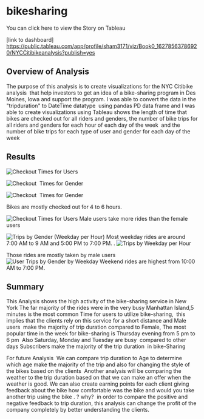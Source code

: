 # bikesharing





You can click here to view the Story on Tableau



[link to dashboard] https://public.tableau.com/app/profile/sham3171/viz/Book0_16278563786920/NYCCitibikeanalysis?publish=yes




## Overview of Analysis
The purpose of this analysis is to create visualizations for the NYC Citibike analysis  that help investors to get an idea of a bike-sharing program in Des Moines, Iowa
and support the program. I was able to convert the data in the "tripduration" to DateTime datatype  using pandas PD data frame and I was able to create visualizations using Tableau shows the length of time that bikes are checked out for all riders and genders, the number of bike trips for all riders and genders for each hour of each day of the week  and the number of bike trips for each type of user and gender for each day of the week

## Results

![Checkout Times for Users](https://user-images.githubusercontent.com/82621077/127787181-ee0ed5d7-c10b-4d51-a00d-5892ad204290.png)



![Checkout  Times for Gender](https://user-images.githubusercontent.com/82621077/127787207-d07e1b2a-2794-43cd-b5b7-8456b9ef2e0b.png)

![Checkout  Times for Gender](https://user-images.githubusercontent.com/82621077/127787215-3a858cfb-049c-4afc-8419-fefcc54ce3db.png)

Bikes are mostly checked out for 4 to 6 hours.

![Checkout Times for Users](https://user-images.githubusercontent.com/82621077/127787216-d2bf7d42-8d81-4013-bc9d-2fdc556530bb.png)
Male users take  more rides than the female users

![Trips by Gender (Weekday per Hour)](https://user-images.githubusercontent.com/82621077/127787218-8963a4f3-7b52-4624-82e9-a4ff58cc198f.png)
Most weekday rides are around 7:00 AM to 9 AM and 5:00 PM to 7:00 PM.
.
![Trips by Weekday per Hour](https://user-images.githubusercontent.com/82621077/127787220-00ccb5df-c453-4cd4-a0d3-d39572268675.png)

Those rides are mostly taken by male users
![User Trips by Gender by Weekday](https://user-images.githubusercontent.com/82621077/127787223-9c685427-e94e-4d9b-babe-536edbdb002a.png)
Weekend rides are highest from 10:00 AM to 7:00 PM.



## Summary
This Analysis shows the high activity of the bike-sharing service in New York The far majority of the rides were in the very busy Manhattan Island,5 minutes is the most common Time for users to utilize bike-sharing,  this implies that the clients rely on this service for a short distance and Male users  make the majority of trip duration compared to Female,
The most popular time in the week for bike-sharing is Thursday evening from 5 pm to 6 pm  Also Saturday, Monday and Tuesday are busy  compared to other days
Subscribers make the majority of the trip duration  in bike-Sharing 

For future Analysis 
We can compare trip duration to Age to determine which age make the majority of the trip and also for changing the style of the bikes based on the clients 
Another analysis will be comparing the weather to the trip duration based on that we can make an offer when the weather is good.
We can also create earning points for each client giving feedback about the bike how comfortable was the bike and would you take another trip using the bike . ? why? 
in order to compare the positive and negative feedback to trip duration, this analysis can change the profit of the company completely by better understanding the clients.

